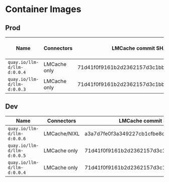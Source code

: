 # Container Images

## Prod

| Name | Connectors | LMCache commit SHA | vLLM commit SHA  | vLLM branch | Changes |
|-|-|-|-|-|-|
| `quay.io/llm-d/llm-d:0.0.4` | LMCache only | 71d41f0f9161b2d2362157d3c1bbf185e2d3a807 | - | pd_scheduling_lmcache | H100 support |
| `quay.io/llm-d/llm-d:0.0.3` | LMCache only | 71d41f0f9161b2d2362157d3c1bbf185e2d3a807 | - | - | - |

## Dev

| Name | Connectors | LMCache commit SHA | vLLM branch | vLLM commit SHA | Changes
|-|-|-|-|-|-|
| `quay.io/llm-d/llm-d:0.0.6` | LMCache/NIXL | a3a7d7fe0f3a349227cb1cfbe8ccc16eb560a06b | nixl_integration | - | - |
| `quay.io/llm-d/llm-d:0.0.5` | LMCache only |71d41f0f9161b2d2362157d3c1bbf185e2d3a807 | pd_scheduling_lmcache | - | H100 support |
| `quay.io/llm-d/llm-d:0.0.4` | LMCache only | 71d41f0f9161b2d2362157d3c1bbf185e2d3a807 | - | 1c2bc7ead019cdf5b04b2f1d07b00982352f85ef |
